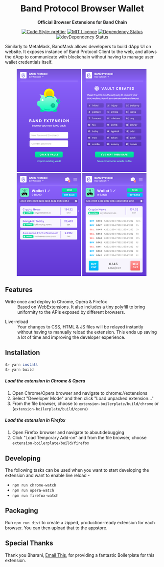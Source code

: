 <div align="center">
  <h1>
    Band Protocol Browser Wallet
  </h1>

  <p>
    <strong>Official Browser Extensions for Band Chain</strong>

[![Code Style: prettier](https://img.shields.io/badge/code_style-prettier-ff69b4.svg?style=flat-square)](https://github.com/prettier/prettier)
[![MIT Licence](https://badges.frapsoft.com/os/mit/mit.svg?v=103)](https://opensource.org/licenses/mit-license.php)
[![Dependency Status](https://david-dm.org/bandprotocol/wallet-browser-extension.svg)](https://david-dm.org/bandprotocol/wallet-browser-extension)
[![devDependency Status](https://david-dm.org/bandprotocol/wallet-browser-extension/dev-status.svg)](https://david-dm.org/bandprotocol/wallet-browser-extension#info=devDependencies)
  </p>
</div>

Similarly to MetaMask, BandMask allows developers to build dApp UI on website. It exposes instance of Band Protocol Client to the web, and allows the dApp to communicate with blockchain without having to manage user wallet credentials itself.

<div align="center">
  <img width="210px" src="resources/screenshot-1.png" alt="Mockup" />&nbsp;<img width="210px" src="resources/screenshot-2.png" alt="Mockup" />&nbsp;<img width="210px" src="resources/screenshot-3.png" alt="Mockup" />&nbsp;<img width="210px" src="resources/screenshot-4.png" alt="Mockup" />&nbsp;
</div>

## Features

<dl>
  <dt>Write once and deploy to Chrome, Opera & Firefox</dt>
  <dd>
    Based on WebExtensions. It also includes a tiny polyfill to bring uniformity to the APIs exposed by different browsers.
  </dd>
</dl>

<dl>
  <dt>Live-reload</dt>
  <dd>
    Your changes to CSS, HTML & JS files will be relayed instantly without having to manually reload the extension. This ends up saving a lot of time and improving the developer experience.
  </dd>
</dl>

## Installation

```sh
$> yarn install
$> yarn build
```

##### Load the extension in Chrome & Opera

1.  Open Chrome/Opera browser and navigate to chrome://extensions
2.  Select "Developer Mode" and then click "Load unpacked extension..."
3.  From the file browser, choose to `extension-boilerplate/build/chrome` or (`extension-boilerplate/build/opera`)

##### Load the extension in Firefox

1.  Open Firefox browser and navigate to about:debugging
2.  Click "Load Temporary Add-on" and from the file browser, choose `extension-boilerplate/build/firefox`

## Developing

The following tasks can be used when you want to start developing the extension and want to enable live reload -

- `npm run chrome-watch`
- `npm run opera-watch`
- `npm run firefox-watch`

## Packaging

Run `npm run dist` to create a zipped, production-ready extension for each browser. You can then upload that to the appstore.

## Special Thanks

Thank you Bharani, [Email This](https://www.emailthis.me), for providing a fantastic Boilerplate for this extension.

